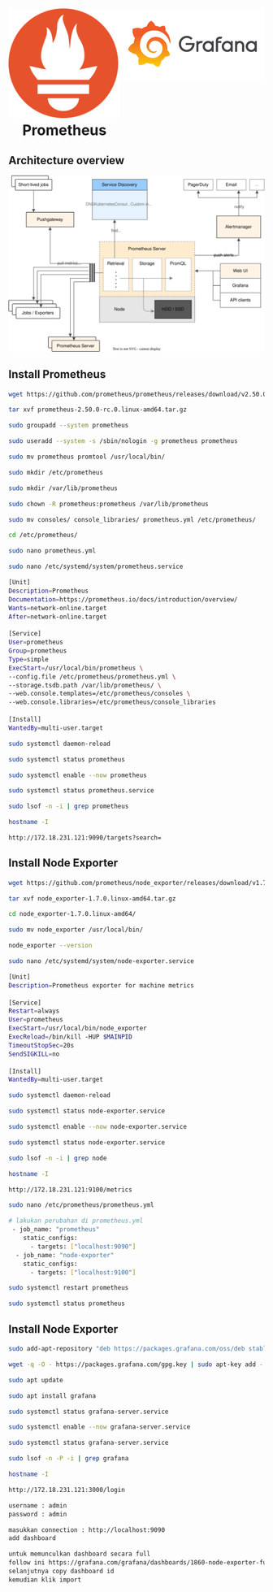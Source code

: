 <h1 align="center" style="border-bottom: none; display: flex;">
    <div><a href="//prometheus.io" target="_blank"><img alt="Prometheus" src="/prometheus-logo.svg"></a>Prometheus</div>
    <div><a href="https://grafana.com/" target="_blank"><img alt="Grafana" src="/grafana-logo.png"></a></div>
</h1>

## Architecture overview

![Architecture overview](/architecture.svg)

## Install Prometheus

```bash
wget https://github.com/prometheus/prometheus/releases/download/v2.50.0-rc.0/prometheus-2.50.0-rc.0.linux-amd64.tar.gz
```
```bash
tar xvf prometheus-2.50.0-rc.0.linux-amd64.tar.gz
```
```bash
sudo groupadd --system prometheus
```
```bash
sudo useradd --system -s /sbin/nologin -g prometheus prometheus
```
```bash
sudo mv prometheus promtool /usr/local/bin/
```
```bash
sudo mkdir /etc/prometheus
```
```bash
sudo mkdir /var/lib/prometheus
```
```bash
sudo chown -R prometheus:prometheus /var/lib/prometheus
```
```bash
sudo mv consoles/ console_libraries/ prometheus.yml /etc/prometheus/
```
```bash
cd /etc/prometheus/
```
```bash
sudo nano prometheus.yml
```
```bash
sudo nano /etc/systemd/system/prometheus.service
```
```bash
[Unit]
Description=Prometheus
Documentation=https://prometheus.io/docs/introduction/overview/
Wants=network-online.target
After=network-online.target

[Service]
User=prometheus
Group=prometheus
Type=simple
ExecStart=/usr/local/bin/prometheus \
--config.file /etc/prometheus/prometheus.yml \
--storage.tsdb.path /var/lib/prometheus/ \
--web.console.templates=/etc/prometheus/consoles \
--web.console.libraries=/etc/prometheus/console_libraries

[Install]
WantedBy=multi-user.target
```
```bash
sudo systemctl daemon-reload
```
```bash
sudo systemctl status prometheus
```
```bash
sudo systemctl enable --now prometheus
```
```bash
sudo systemctl status prometheus.service
```
```bash
sudo lsof -n -i | grep prometheus
```
```bash
hostname -I
```
```bash
http://172.18.231.121:9090/targets?search=
```

## Install Node Exporter

```bash
wget https://github.com/prometheus/node_exporter/releases/download/v1.7.0/node_exporter-1.7.0.linux-amd64.tar.gz
```
```bash
tar xvf node_exporter-1.7.0.linux-amd64.tar.gz
```
```bash
cd node_exporter-1.7.0.linux-amd64/
```
```bash
sudo mv node_exporter /usr/local/bin/
```
```bash
node_exporter --version
```
```bash
sudo nano /etc/systemd/system/node-exporter.service
```
```bash
[Unit]
Description=Prometheus exporter for machine metrics

[Service]
Restart=always
User=prometheus
ExecStart=/usr/local/bin/node_exporter
ExecReload=/bin/kill -HUP $MAINPID
TimeoutStopSec=20s
SendSIGKILL=no

[Install]
WantedBy=multi-user.target
```
```bash
sudo systemctl daemon-reload
```
```bash
sudo systemctl status node-exporter.service
```
```bash
sudo systemctl enable --now node-exporter.service
```
```bash
sudo systemctl status node-exporter.service
```
```bash
sudo lsof -n -i | grep node
```
```bash
hostname -I
```
```bash
http://172.18.231.121:9100/metrics
```
```bash
sudo nano /etc/prometheus/prometheus.yml
```
```bash
# lakukan perubahan di prometheus.yml
 - job_name: "prometheus"
    static_configs:
      - targets: ["localhost:9090"]
  - job_name: "node-exporter"
    static_configs:
      - targets: ["localhost:9100"]
```
```bash
sudo systemctl restart prometheus
```
```bash
sudo systemctl status prometheus
```

## Install Node Exporter

```bash
sudo add-apt-repository "deb https://packages.grafana.com/oss/deb stable main"
```
```bash
wget -q -O - https://packages.grafana.com/gpg.key | sudo apt-key add -
```
```bash
sudo apt update
```
```bash
sudo apt install grafana
```
```bash
sudo systemctl status grafana-server.service
```
```bash
sudo systemctl enable --now grafana-server.service
```
```bash
sudo systemctl status grafana-server.service
```
```bash
sudo lsof -n -P -i | grep grafana
```
```bash
hostname -I
```
```bash
http://172.18.231.121:3000/login
```
```bash
username : admin
password : admin
```
```bash
masukkan connection : http://localhost:9090
add dashboard
```
```bash
untuk memunculkan dashboard secara full 
follow ini https://grafana.com/grafana/dashboards/1860-node-exporter-full/
selanjutnya copy dashboard id
kemudian klik import
```